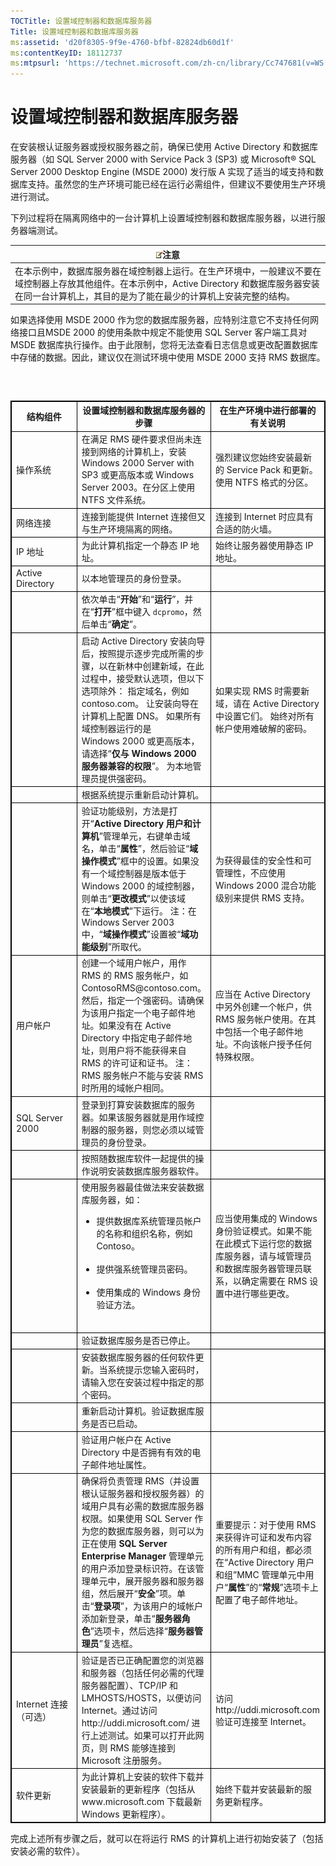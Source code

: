 ```yaml
---
TOCTitle: 设置域控制器和数据库服务器
Title: 设置域控制器和数据库服务器
ms:assetid: 'd20f8305-9f9e-4760-bfbf-82824db60d1f'
ms:contentKeyID: 18112737
ms:mtpsurl: 'https://technet.microsoft.com/zh-cn/library/Cc747681(v=WS.10)'
---
```


设置域控制器和数据库服务器
==========================

在安装根认证服务器或授权服务器之前，确保已使用 Active Directory 和数据库服务器（如 SQL Server 2000 with Service Pack 3 (SP3) 或 Microsoft® SQL Server 2000 Desktop Engine (MSDE 2000) 发行版 A 实现了适当的域支持和数据库支持。虽然您的生产环境可能已经在运行必需组件，但建议不要使用生产环境进行测试。

下列过程将在隔离网络中的一台计算机上设置域控制器和数据库服务器，以进行服务器端测试。

| ![](images/Cc747681.note(WS.10).gif)注意                                                                                                                                         |
|---------------------------------------------------------------------------------------------------------------------------------------------------------------------------------------------------------------|
| 在本示例中，数据库服务器在域控制器上运行。在生产环境中，一般建议不要在域控制器上存放其他组件。在本示例中，Active Directory 和数据库服务器安装在同一台计算机上，其目的是为了能在最少的计算机上安装完整的结构。 |

如果选择使用 MSDE 2000 作为您的数据库服务器，应特别注意它不支持任何网络接口且MSDE 2000 的使用条款中规定不能使用 SQL Server 客户端工具对 MSDE 数据库执行操作。由于此限制，您将无法查看日志信息或更改配置数据库中存储的数据。因此，建议仅在测试环境中使用 MSDE 2000 支持 RMS 数据库。

###  

 
<p></p>

<table style="border:1px solid black;">
<colgroup>
<col width="33%" />
<col width="33%" />
<col width="33%" />
</colgroup>
<thead>
<tr class="header">
<th style="border:1px solid black;" >结构组件</th>
<th style="border:1px solid black;" >设置域控制器和数据库服务器的步骤</th>
<th style="border:1px solid black;" >在生产环境中进行部署的有关说明</th>
</tr>
</thead>
<tbody>
<tr class="odd">
<td style="border:1px solid black;">操作系统</td>
<td style="border:1px solid black;">在满足 RMS 硬件要求但尚未连接到网络的计算机上，安装 Windows 2000 Server with SP3 或更高版本或 Windows Server 2003。在分区上使用 NTFS 文件系统。</td>
<td style="border:1px solid black;">强烈建议您始终安装最新的 Service Pack 和更新。使用 NTFS 格式的分区。</td>
</tr>
<tr class="even">
<td style="border:1px solid black;">网络连接</td>
<td style="border:1px solid black;">连接到能提供 Internet 连接但又与生产环境隔离的网络。</td>
<td style="border:1px solid black;">连接到 Internet 时应具有合适的防火墙。</td>
</tr>
<tr class="odd">
<td style="border:1px solid black;">IP 地址</td>
<td style="border:1px solid black;">为此计算机指定一个静态 IP 地址。</td>
<td style="border:1px solid black;">始终让服务器使用静态 IP 地址。</td>
</tr>
<tr class="even">
<td style="border:1px solid black;">Active Directory</td>
<td style="border:1px solid black;">以本地管理员的身份登录。</td>
<td style="border:1px solid black;"> </td>
</tr>
<tr class="odd">
<td style="border:1px solid black;"> </td>
<td style="border:1px solid black;">依次单击“<strong>开始</strong>”和“<strong>运行</strong>”，并在“<strong>打开</strong>”框中键入 <code>dcpromo</code>，然后单击“<strong>确定</strong>”。</td>
<td style="border:1px solid black;"> </td>
</tr>
<tr class="even">
<td style="border:1px solid black;"> </td>
<td style="border:1px solid black;">启动 Active Directory 安装向导后，按照提示逐步完成所需的步骤，以在新林中创建新域，在此过程中，接受默认选项，但以下选项除外：
指定域名，例如 contoso.com。
让安装向导在计算机上配置 DNS。
如果所有域控制器运行的是 Windows 2000 或更高版本，请选择“<strong>仅与 Windows 2000 服务器兼容的权限</strong>”。
为本地管理员提供强密码。</td>
<td style="border:1px solid black;">如果实现 RMS 时需要新域，请在 Active Directory 中设置它们。
始终对所有帐户使用难破解的密码。</td>
</tr>
<tr class="odd">
<td style="border:1px solid black;"> </td>
<td style="border:1px solid black;">根据系统提示重新启动计算机。</td>
<td style="border:1px solid black;"> </td>
</tr>
<tr class="even">
<td style="border:1px solid black;"> </td>
<td style="border:1px solid black;">验证功能级别，方法是打开“<strong>Active Directory 用户和计算机</strong>”管理单元，右键单击域名，单击“<strong>属性</strong>”，然后验证“<strong>域操作模式</strong>”框中的设置。如果没有一个域控制器是版本低于 Windows 2000 的域控制器，则单击“<strong>更改模式</strong>”以使该域在“<strong>本地模式</strong>”下运行。
注：在 Windows Server 2003 中，“<strong>域操作模式</strong>”设置被“<strong>域功能级别</strong>”所取代。</td>
<td style="border:1px solid black;">为获得最佳的安全性和可管理性，不应使用 Windows 2000 混合功能级别来提供 RMS 支持。</td>
</tr>
<tr class="odd">
<td style="border:1px solid black;">用户帐户</td>
<td style="border:1px solid black;">创建一个域用户帐户，用作 RMS 的 RMS 服务帐户，如 ContosoRMS@contoso.com。然后，指定一个强密码。请确保为该用户指定一个电子邮件地址。如果没有在 Active Directory 中指定电子邮件地址，则用户将不能获得来自 RMS 的许可证和证书。
注：RMS 服务帐户不能与安装 RMS 时所用的域帐户相同。</td>
<td style="border:1px solid black;">应当在 Active Directory 中另外创建一个帐户，供 RMS 服务帐户使用。在其中包括一个电子邮件地址。不向该帐户授予任何特殊权限。</td>
</tr>
<tr class="even">
<td style="border:1px solid black;">SQL Server 2000</td>
<td style="border:1px solid black;">登录到打算安装数据库的服务器。如果该服务器就是用作域控制器的服务器，则您必须以域管理员的身份登录。</td>
<td style="border:1px solid black;"> </td>
</tr>
<tr class="odd">
<td style="border:1px solid black;"> </td>
<td style="border:1px solid black;">按照随数据库软件一起提供的操作说明安装数据库服务器软件。</td>
<td style="border:1px solid black;"> </td>
</tr>
<tr class="even">
<td style="border:1px solid black;"> </td>
<td style="border:1px solid black;">使用服务器最佳做法来安装数据库服务器，如：
<ul>
<li>提供数据库系统管理员帐户的名称和组织名称，例如 Contoso。<br />
<br />
</li>
<li>提供强系统管理员密码。<br />
<br />
</li>
<li>使用集成的 Windows 身份验证方法。<br />
<br />
</li>
</ul></td>
<td style="border:1px solid black;">应当使用集成的 Windows 身份验证模式。如果不能在此模式下运行您的数据库服务器，请与域管理员和数据库服务器管理员联系，以确定需要在 RMS 设置中进行哪些更改。</td>
</tr>
<tr class="odd">
<td style="border:1px solid black;"> </td>
<td style="border:1px solid black;">验证数据库服务是否已停止。</td>
<td style="border:1px solid black;"> </td>
</tr>
<tr class="even">
<td style="border:1px solid black;"> </td>
<td style="border:1px solid black;">安装数据库服务器的任何软件更新。当系统提示您输入密码时，请输入您在安装过程中指定的那个密码。</td>
<td style="border:1px solid black;"> </td>
</tr>
<tr class="odd">
<td style="border:1px solid black;"> </td>
<td style="border:1px solid black;">重新启动计算机。验证数据库服务是否已启动。</td>
<td style="border:1px solid black;"> </td>
</tr>
<tr class="even">
<td style="border:1px solid black;"> </td>
<td style="border:1px solid black;">验证用户帐户在 Active Directory 中是否拥有有效的电子邮件地址属性。</td>
<td style="border:1px solid black;"> </td>
</tr>
<tr class="odd">
<td style="border:1px solid black;"> </td>
<td style="border:1px solid black;">确保将负责管理 RMS（并设置根认证服务器和授权服务器）的域用户具有必需的数据库服务器权限。如果使用 SQL Server 作为您的数据库服务器，则可以为正在使用 <strong>SQL Server Enterprise Manager</strong> 管理单元的用户添加登录标识符。在该管理单元中，展开服务器和服务器组，然后展开“<strong>安全</strong>”项。单击“<strong>登录项</strong>”，为该用户的域帐户添加新登录，单击“<strong>服务器角色</strong>”选项卡，然后选择“<strong>服务器管理员</strong>”复选框。</td>
<td style="border:1px solid black;">重要提示：对于使用 RMS 来获得许可证和发布内容的所有用户和组，都必须在“Active Directory 用户和组”MMC 管理单元中用户“<strong>属性</strong>”的“<strong>常规</strong>”选项卡上配置了电子邮件地址。</td>
</tr>
<tr class="even">
<td style="border:1px solid black;">Internet 连接
（可选）</td>
<td style="border:1px solid black;">验证是否已正确配置您的浏览器和服务器（包括任何必需的代理服务器配置）、TCP/IP 和 LMHOSTS/HOSTS，以便访问 Internet。通过访问 http://uddi.microsoft.com/ 进行上述测试。如果可以打开此网页，则 RMS 能够连接到 Microsoft 注册服务。</td>
<td style="border:1px solid black;">访问 http://uddi.microsoft.com 验证可连接至 Internet。</td>
</tr>
<tr class="odd">
<td style="border:1px solid black;">软件更新</td>
<td style="border:1px solid black;">为此计算机上安装的软件下载并安装最新的更新程序（包括从 www.microsoft.com 下载最新 Windows 更新程序）。</td>
<td style="border:1px solid black;">始终下载并安装最新的服务更新程序。</td>
</tr>
</tbody>
</table>

<p></p>

  
完成上述所有步骤之后，就可以在将运行 RMS 的计算机上进行初始安装了（包括安装必需的软件）。

